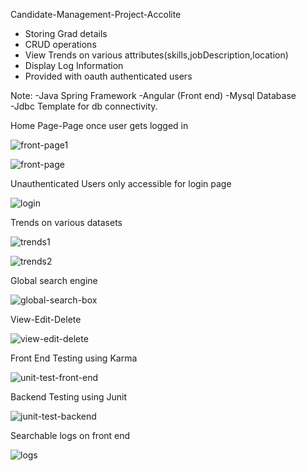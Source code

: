  Candidate-Management-Project-Accolite
- Storing Grad details
- CRUD operations
- View Trends on various attributes(skills,jobDescription,location)
- Display Log Information
- Provided with oauth authenticated users 

Note:
-Java Spring Framework
-Angular (Front end)
-Mysql Database  
-Jdbc Template for db connectivity.

Home Page-Page once user gets logged in 

![front-page1](https://user-images.githubusercontent.com/49608687/117282370-4ca81f00-ae82-11eb-97d6-8813d1fc8026.JPG)

![front-page](https://user-images.githubusercontent.com/49608687/117281873-bd9b0700-ae81-11eb-9111-ff9c04d804db.JPG)

Unauthenticated Users only accessible for login page 

![login](https://user-images.githubusercontent.com/49608687/117283968-f805a380-ae83-11eb-8e3f-29019d551549.JPG)

Trends on various datasets

![trends1](https://user-images.githubusercontent.com/49608687/117282344-444fe400-ae82-11eb-8df8-add70ace648f.JPG)

![trends2](https://user-images.githubusercontent.com/49608687/117282361-487c0180-ae82-11eb-9d70-fc86d26b23b7.JPG)


Global search engine


![global-search-box](https://user-images.githubusercontent.com/49608687/117282519-782b0980-ae82-11eb-9386-86e26c50afdb.JPG)

View-Edit-Delete 

![view-edit-delete](https://user-images.githubusercontent.com/49608687/117282483-6ea1a180-ae82-11eb-9587-62433efe990e.JPG)



Front End Testing using Karma

![unit-test-front-end](https://user-images.githubusercontent.com/49608687/117282687-a7417b00-ae82-11eb-80a5-6a49d8dd8e45.JPG)

Backend Testing using Junit

![junit-test-backend](https://user-images.githubusercontent.com/49608687/117282651-9c86e600-ae82-11eb-9a8e-184041a8b8ca.JPG)


Searchable logs on front end


![logs](https://user-images.githubusercontent.com/49608687/117284156-2b483280-ae84-11eb-8711-eee3578d6e7f.JPG)





